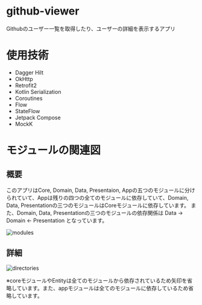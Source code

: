 # github-viewer

Githubのユーザー一覧を取得したり、ユーザーの詳細を表示するアプリ

# 使用技術

- Dagger Hilt
- OkHttp
- Retrofit2
- Kotlin Serialization
- Coroutines
- Flow
- StateFlow
- Jetpack Compose
- MockK

# モジュールの関連図

## 概要

このアプリはCore, Domain, Data, Presentaion, Appの五つのモジュールに分けられていて、Appは残りの四つの全てのモジュールに依存していて、Domain,
Data,
Presentationの三つのモジュールはCoreモジュールに依存しています。 また、Domain, Data,
Presentationの三つのモジュールの依存関係は Data ->
Domain <- Presentation となっています。

![modules](https://user-images.githubusercontent.com/88303689/166624713-7adeb862-7b73-4948-b4dd-c03424d1b380.png)

## 詳細

![directories](https://user-images.githubusercontent.com/88303689/166625871-7b482844-44d2-4f29-bf77-37be6e265a0a.png)

※coreモジュールやEntityは全てのモジュールから依存されているため矢印を省略しています。また、appモジュールは全てのモジュールに依存しているため省略しています。

